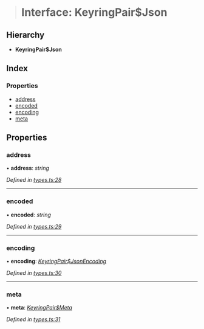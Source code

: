 > # Interface: KeyringPair$Json

## Hierarchy

* **KeyringPair$Json**

## Index

### Properties

* [address](_types_.keyringpair_json.md#address)
* [encoded](_types_.keyringpair_json.md#encoded)
* [encoding](_types_.keyringpair_json.md#encoding)
* [meta](_types_.keyringpair_json.md#meta)

## Properties

###  address

• **address**: *string*

*Defined in [types.ts:28](https://github.com/polkadot-js/common/blob/5d7ddcb/packages/keyring/src/types.ts#L28)*

___

###  encoded

• **encoded**: *string*

*Defined in [types.ts:29](https://github.com/polkadot-js/common/blob/5d7ddcb/packages/keyring/src/types.ts#L29)*

___

###  encoding

• **encoding**: *[KeyringPair$JsonEncoding](_types_.keyringpair_jsonencoding.md)*

*Defined in [types.ts:30](https://github.com/polkadot-js/common/blob/5d7ddcb/packages/keyring/src/types.ts#L30)*

___

###  meta

• **meta**: *[KeyringPair$Meta](_types_.keyringpair_meta.md)*

*Defined in [types.ts:31](https://github.com/polkadot-js/common/blob/5d7ddcb/packages/keyring/src/types.ts#L31)*